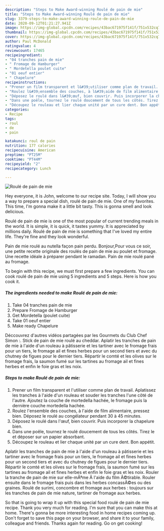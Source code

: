 ```yaml
---
description: "Steps to Make Award-winning Roulé de pain de mie"
title: "Steps to Make Award-winning Roulé de pain de mie"
slug: 3379-steps-to-make-award-winning-roule-de-pain-de-mie
date: 2020-09-12T01:21:27.941Z
image: https://img-global.cpcdn.com/recipes/43bac671975f141f/751x532cq70/roule-de-pain-de-mie-photo-principale-de-la-recette.jpg
thumbnail: https://img-global.cpcdn.com/recipes/43bac671975f141f/751x532cq70/roule-de-pain-de-mie-photo-principale-de-la-recette.jpg
cover: https://img-global.cpcdn.com/recipes/43bac671975f141f/751x532cq70/roule-de-pain-de-mie-photo-principale-de-la-recette.jpg
author: Paul McDonald
ratingvalue: 4
reviewcount: 17465
recipeingredient:
- "04 tranches pain de mie"
- " Fromage de Hamburger"
- " Mordetella poulet cuite"
- "01 oeuf entier"
- " Chapelure"
recipeinstructions:
- "Prener un film transparent et l&#39;utiliser comme plan de travail. Aplatissez les tranches à l&#39;aide d&#39;un rouleau et souder les tranches l&#39;une côté de l&#39;autre. Ajoutez la couche de mortedella hachée, le fromage puis la dernière couche mortedella hachée."
- "Roulez l&#39;ensemble des couches, à l&#39;aide de film alimentaire, pressez bien. Déposez le roulé au congélateur pendant 30 à 45 minutes."
- "Déposez le roulé dans l&#39;œuf, bien couvrir. Puis incorporer la chapelure bien."
- "Dans une poêle, tournez le roulé doucement de tous les côtés. Tirez le et déposer sur un papier absorbant."
- "Découpez le rouleau et lier chaque unité par un cure dent. Bon appétit."
categories:
- Recipe
tags:
- roul
- de
- pain

katakunci: roul de pain 
nutrition: 177 calories
recipecuisine: American
preptime: "PT25M"
cooktime: "PT44M"
recipeyield: "2"
recipecategory: Lunch

---
```



![Roulé de pain de mie](https://img-global.cpcdn.com/recipes/43bac671975f141f/751x532cq70/roule-de-pain-de-mie-photo-principale-de-la-recette.jpg)

Hey everyone, it is John, welcome to our recipe site. Today, I will show you a way to prepare a special dish, roulé de pain de mie. One of my favorites. This time, I'm gonna make it a little bit tasty. This is gonna smell and look delicious.

Roulé de pain de mie is one of the most popular of current trending meals in the world. It is simple, it is quick, it tastes yummy. It is appreciated by millions daily. Roulé de pain de mie is something that I've loved my entire life. They're fine and they look wonderful.

Pain de mie roulé au nutella façon pain perdu. Bonjour,Pour vous ce soir, une petite recette originale des roulés de pain de mie au poulet et fromage. Une recette idéale à préparer pendant le ramadan. Pain de mie roulé pané au fromage.


To begin with this recipe, we must first prepare a few ingredients. You can cook roulé de pain de mie using 5 ingredients and 5 steps. Here is how you cook it.

<!--inarticleads1-->

##### The ingredients needed to make Roulé de pain de mie:

1. Take 04 tranches pain de mie
1. Prepare  Fromage de Hamburger
1. Get  Mordetella (poulet cuite)
1. Take 01 oeuf entier
1. Make ready  Chapelure


Déccouvrez d&#39;autres vidéos partagées par les Gourmets du Club Chef Simon :. Stick de pain de mie roulé au cheddar. Aplatir les tranches de pain de mie à l&#39;aide d&#39;un rouleau à pâtisserie et les tartiner avec le fromage frais pour un tiers, le fromage ail et fines herbes pour un second tiers et avec du chutney de figues pour le dernier tiers. Répartir le comté et les olives sur le fromage frais, la saumon fumé sur les tartines au fromage ail et fines herbes et enfin le foie gras et les noix. 

<!--inarticleads2-->

##### Steps to make Roulé de pain de mie:

1. Prener un film transparent et l&#39;utiliser comme plan de travail. Aplatissez les tranches à l&#39;aide d&#39;un rouleau et souder les tranches l&#39;une côté de l&#39;autre. Ajoutez la couche de mortedella hachée, le fromage puis la dernière couche mortedella hachée.
1. Roulez l&#39;ensemble des couches, à l&#39;aide de film alimentaire, pressez bien. Déposez le roulé au congélateur pendant 30 à 45 minutes.
1. Déposez le roulé dans l&#39;œuf, bien couvrir. Puis incorporer la chapelure bien.
1. Dans une poêle, tournez le roulé doucement de tous les côtés. Tirez le et déposer sur un papier absorbant.
1. Découpez le rouleau et lier chaque unité par un cure dent. Bon appétit.


Aplatir les tranches de pain de mie à l&#39;aide d&#39;un rouleau à pâtisserie et les tartiner avec le fromage frais pour un tiers, le fromage ail et fines herbes pour un second tiers et avec du chutney de figues pour le dernier tiers. Répartir le comté et les olives sur le fromage frais, la saumon fumé sur les tartines au fromage ail et fines herbes et enfin le foie gras et les noix. Rouler la tranche de pain de mie sur elle-mÃªme Ã l&#39;aide du film Ã©tirable. Rouler ensuite dans le fromage frais puis dans les herbes concassÃ©es ou des graines. Roulé de surimi, concombre et fromage aux herbes : toujours sur les tranches de pain de mie nature, tartiner de fromage aux herbes. 

So that is going to wrap it up with this special food roulé de pain de mie recipe. Thank you very much for reading. I'm sure that you can make this at home. There's gonna be more interesting food in home recipes coming up. Don't forget to save this page on your browser, and share it to your family, colleague and friends. Thanks again for reading. Go on get cooking!
